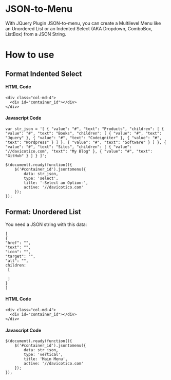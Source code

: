 # JSON-to-Menu
With JQuery Plugin JSON-to-menu, you can create a Multilevel Menu like an Unordered List or an Indented Select (AKA Dropdown, ComboBox, ListBox) from a JSON String. 
# How to use
## Format Indented Select
#### HTML Code
```
<div class="col-md-4">
  <div id="container_id"></div>
</div>
```
#### Javascript Code
```
var str_json = '[ { "value": "#", "text": "Products", "children": [ { "value": "#", "text": "Books", "children": [ { "value": "#", "text": "Jquery" }, { "value": "#", "text": "Codeigniter" }, { "value": "#", "text": "Wordpress" } ] }, { "value": "#", "text": "Software" } ] }, { "value": "#", "text": "Sites", "children": [ { "value": "//davicotico.com", "text": "My Blog" }, { "value": "#", "text": "GitHub" } ] } ]';

$(document).ready(function(){
    $('#container_id').jsontomenu({
        data: str_json, 
        type: 'select', 
        title: '-Select an Option-',
        active: '//davicotico.com'
    });
});

```
## Format: Unordered List
You need a JSON string with this data:
```
[
{
"href": "",
"text": "",
"icon": "",
"target": "",
"alt": "",
children: 
 [
 
 ]
}
]
```
#### HTML Code
```
<div class="col-md-4">
  <div id="container_id"></div>
</div>
```
#### Javascript Code
```
$(document).ready(function(){
    $('#container_id').jsontomenu({
        data: str_json, 
        type: 'vertical', 
        title: 'Main Menu',
        active: '//davicotico.com'
    });
});
```
